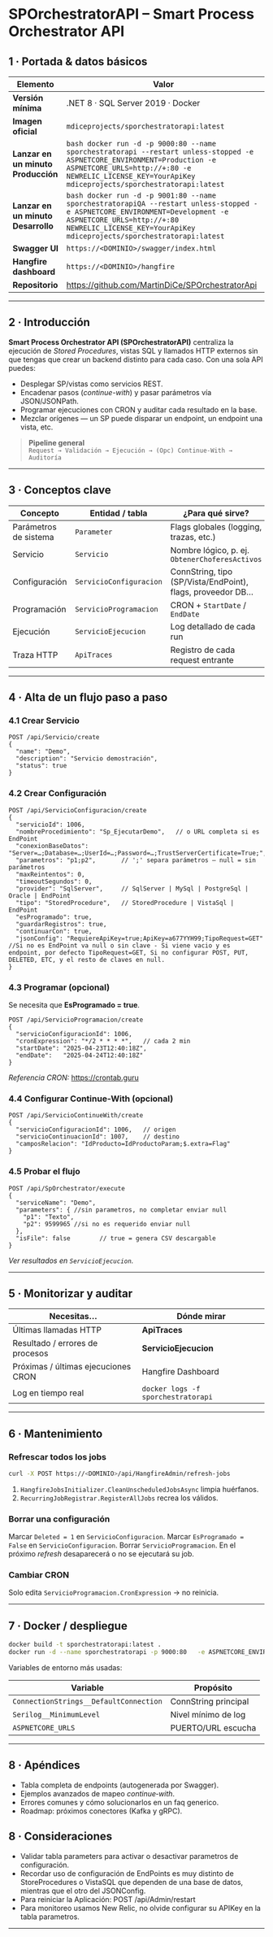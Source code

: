# SPOrchestratorAPI – Smart Process Orchestrator API

## 1 · Portada & datos básicos

| Elemento                           | Valor                                                                                                                                                                                                                               |
|------------------------------------|-------------------------------------------------------------------------------------------------------------------------------------------------------------------------------------------------------------------------------------|
| **Versión mínima**                 | .NET 8 · SQL Server 2019 · Docker                                                                                                                                                                                                   |
| **Imagen oficial**                 | `mdiceprojects/sporchestratorapi:latest`                                                                                                                                                                                            |
| **Lanzar en un minuto Producción** | ```bash docker run -d -p 9000:80 --name sporchestratorapi --restart unless-stopped -e ASPNETCORE_ENVIRONMENT=Production -e ASPNETCORE_URLS=http://+:80 -e NEWRELIC_LICENSE_KEY=YourApiKey mdiceprojects/sporchestratorapi:latest``` |
| **Lanzar en un minuto Desarrollo** | ```bash docker run -d -p 9001:80 --name sporchestratorapiQA --restart unless-stopped -e ASPNETCORE_ENVIRONMENT=Development -e ASPNETCORE_URLS=http://+:80 NEWRELIC_LICENSE_KEY=YourApiKey mdiceprojects/sporchestratorapi:latest``` |
| **Swagger UI**                     | `https://<DOMINIO>/swagger/index.html`                                                                                                                                                                                              |
| **Hangfire dashboard**             | `https://<DOMINIO>/hangfire`                                                                                                                                                                                                        |
| **Repositorio**                    | <https://github.com/MartinDiCe/SPOrchestratorApi>                                                                                                                                                                                   |

---

## 2 · Introducción

**Smart Process Orchestrator API (SPOrchestratorAPI)** centraliza la ejecución de *Stored Procedures*, vistas SQL y llamados HTTP externos sin que tengas que crear un backend distinto para cada caso. Con una sola API puedes:

* Desplegar SP/vistas como servicios REST.
* Encadenar pasos (*continue-with*) y pasar parámetros vía JSON/JSONPath.
* Programar ejecuciones con CRON y auditar cada resultado en la base.
* Mezclar orígenes — un SP puede disparar un endpoint, un endpoint una vista, etc.

> **Pipeline general**  
> `Request → Validación → Ejecución → (Opc) Continue-With → Auditoría`

---

## 3 · Conceptos clave

| Concepto              | Entidad / tabla         | ¿Para qué sirve?                                           |
|-----------------------|-------------------------|------------------------------------------------------------|
| Parámetros de sistema | `Parameter`             | Flags globales (logging, trazas, etc.)                     |
| Servicio              | `Servicio`              | Nombre lógico, p. ej. `ObtenerChoferesActivos`             |
| Configuración         | `ServicioConfiguracion` | ConnString, tipo (SP/Vista/EndPoint), flags, proveedor DB… |
| Programación          | `ServicioProgramacion`  | CRON + `StartDate` / `EndDate`                             |
| Ejecución             | `ServicioEjecucion`     | Log detallado de cada run                                  |
| Traza HTTP            | `ApiTraces`             | Registro de cada request entrante                          |

---

## 4 · Alta de un flujo paso a paso

### 4.1 Crear Servicio

```http
POST /api/Servicio/create
{
  "name": "Demo",
  "description": "Servicio demostración",
  "status": true
}
```

### 4.2 Crear Configuración
```http
POST /api/ServicioConfiguracion/create
{
  "servicioId": 1006,
  "nombreProcedimiento": "Sp_EjecutarDemo",   // o URL completa si es EndPoint
  "conexionBaseDatos": "Server=…;Database=…;UserId=…;Password=…;TrustServerCertificate=True;",
  "parametros": "p1;p2",       // ';' separa parámetros – null = sin parámetros
  "maxReintentos": 0,
  "timeoutSegundos": 0,
  "provider": "SqlServer",     // SqlServer | MySql | PostgreSql | Oracle | EndPoint
  "tipo": "StoredProcedure",   // StoredProcedure | VistaSql | EndPoint
  "esProgramado": true,
  "guardarRegistros": true,
  "continuarCon": true,
  "jsonConfig": "RequiereApiKey=true;ApiKey=a677YYH99;TipoRequest=GET" //Si no es EndPoint va null o sin clave - Si viene vacio y es endpoint, por defecto TipoRequest=GET, Si no configurar POST, PUT, DELETED, ETC, y el resto de claves en null.
}
```

### 4.3 Programar (opcional)
Se necesita que **EsProgramado = true**.
```http
POST /api/ServicioProgramacion/create
{
  "servicioConfiguracionId": 1006,
  "cronExpression": "*/2 * * * *",   // cada 2 min
  "startDate": "2025-04-23T12:40:18Z",
  "endDate":   "2025-04-24T12:40:18Z"
}
```
_Referencia CRON:_ <https://crontab.guru>

### 4.4 Configurar Continue‑With (opcional)
```http
POST /api/ServicioContinueWith/create
{
  "servicioConfiguracionId": 1006,   // origen
  "servicioContinuacionId": 1007,    // destino
  "camposRelacion": "IdProducto=IdProductoParam;$.extra=Flag"
}
```

### 4.5 Probar el flujo
```http
POST /api/SpOrchestrator/execute
{
  "serviceName": "Demo",
  "parameters": { //sin parametros, no completar enviar null
    "p1": "Texto",
    "p2": 9599965 //si no es requerido enviar null
  },
  "isFile": false        // true = genera CSV descargable
}
```
*Ver resultados en `ServicioEjecucion`.*

---

## 5 · Monitorizar y auditar

| Necesitas…                          | Dónde mirar                        |
|-------------------------------------|------------------------------------|
| Últimas llamadas HTTP               | **ApiTraces**                      |
| Resultado / errores de procesos     | **ServicioEjecucion**              |
| Próximas / últimas ejecuciones CRON | Hangfire Dashboard                 |
| Log en tiempo real                  | `docker logs -f sporchestratorapi` |

---

## 6 · Mantenimiento

### Refrescar todos los jobs

```bash
curl -X POST https://<DOMINIO>/api/HangfireAdmin/refresh-jobs
```
1. `HangfireJobsInitializer.CleanUnscheduledJobsAsync` limpia huérfanos.
2. `RecurringJobRegistrar.RegisterAllJobs` recrea los válidos.

### Borrar una configuración
Marcar `Deleted = 1` en `ServicioConfiguracion`. 
Marcar `EsProgramado = False` en `ServicioConfiguracion`.
Borrar `ServicioProgramacion`.
En el próximo *refresh* desaparecerá o no se ejecutará su job.

### Cambiar CRON
Solo edita `ServicioProgramacion.CronExpression` → no reinicia.

---

## 7 · Docker / despliegue

```bash
docker build -t sporchestratorapi:latest .
docker run -d --name sporchestratorapi -p 9000:80   -e ASPNETCORE_ENVIRONMENT=Production   sporchestratorapi:latest
```

Variables de entorno más usadas:

| Variable                               | Propósito            |
|----------------------------------------|----------------------|
| `ConnectionStrings__DefaultConnection` | ConnString principal |
| `Serilog__MinimumLevel`                | Nivel mínimo de log  |
| `ASPNETCORE_URLS`                      | PUERTO/URL escucha   |

---

## 8 · Apéndices

* Tabla completa de endpoints (autogenerada por Swagger).
* Ejemplos avanzados de mapeo *continue‑with*.
* Errores comunes y cómo solucionarlos en un faq generico.
* Roadmap: próximos conectores (Kafka y gRPC).

## 8 · Consideraciones

* Validar tabla parameters para activar o desactivar parametros de configuración.
* Recordar uso de configuración de EndPoints es muy distinto de StoreProcedures o VistaSQL que dependen de una base de datos, mientras que el otro del JSONConfig.
* Para reiniciar la Aplicación: POST /api/Admin/restart
* Para monitoreo usamos New Relic, no olvide configurar su APIKey en la tabla parametros.

---

